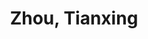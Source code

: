 ---
layout: profile
title: Zhou, Tianxing
name: Zhou, Tianxing
role: Ph.D.
image: /assets/img/team/zhoutianxing.jpg
permalink: /team/zhou-tianxing/
email: zhoutx6024@gmail.com
education:
  - degree: Ph.D. Candidate
    institution:  Zhongguancun Academy & School of Automation, Beijing Institude of technology
    period: 2024-Present
    advisor: Prof. Yu Chao & Prof. Yue Yufeng
    major: Control Science and Engineering
  - degree: B.Sc. 
    institution: School of Automation, Beijing Institude of technology
    period: 2020-2024
    major: Automation

research_areas:
  - Embodied AI
  - Reinforcement Learning
  - Human-Robot Interaction

biography: |
  Welcome! I'm Zhou Tianxing (周天行), a first-year Ph.D. student in Control Science and Engineering at the School of Automation, Beijing Institude of Technology. I am fortunate to have Prof. Yue Yufeng as my supervisor. Currently, I am also undergoing joint training at Zhongguancun Academy, under the mentorship of Prof. Yu Chao.

  My research interests currently focus on embodied AI and robotics. In the future, I will continue to deepen my work in embodied intelligence and robotics, promoting the seamless coexistence and interaction between humans and robots.

publications:
  - title: "STEP Planner: Constructing cross-hierarchical subgoal tree as an embodied long-horizon task planner"
    authors: "Tianxing Zhou, Zhirui Wang, Haojia Ao, Guangyan Chen, Boyang Xing, Jingwen Cheng, Yi Yang, Yufeng Yue"
    venue: "IROS 2025"
    year: 2025
    abstract: "The ability to perform reliable long-horizon task planning is crucial for deploying robots in real-world environments. However, directly employing Large Language Models (LLMs) as action sequence generators often results in low success rates due to their limited reasoning ability for long-horizon embodied tasks. In the STEP framework, we construct a subgoal tree through a pair of closed-loop models: a subgoal decomposition model and a leaf node termination model. Within this framework, we develop a hierarchical tree structure that spans from coarse to fine resolutions. The subgoal decomposition model leverages a foundation LLM to break down complex goals into manageable subgoals, thereby spanning the subgoal tree. The leaf node termination model provides real-time feedback based on environmental states, determining when to terminate the tree spanning and ensuring each leaf node can be directly converted into a primitive action. Experiments conducted in both the VirtualHome WAH-NL benchmark and on real robots demonstrate that STEP achieves long-horizon embodied task completion with success rates up to 34% (WAH-NL) and 25% (real robot) outperforming SOTA methods."
    citation: "Zhou, T., Wang, Z., Ao, H., Chen, G., Xing, B., Cheng, J., Yang, Y. & Yue, Y. (2025). STEP Planner: Constructing cross-hierarchical subgoal tree as an embodied long-horizon task planner. In Proceedings of the 2025 IEEE/RSJ International Conference on Intelligent Robots and Systems (IROS 2025)."
  - title: "Human Demonstrations are Generalizable Knowledge for Robots"
    authors: "Te Cui*, Tianxing Zhou*, Mengxiao Hu, Haoyang Lu, Zicai Peng, Haizhou Li, Guangyan Chen, Meiling Wang, Yufeng Yue"
    venue: "IROS 2025"
    year: 2025
    abstract: "Learning from human demonstrations is an emerging trend for designing intelligent robotic systems. However, previous methods typically regard videos as instructions, simply dividing them into action sequences for robotic repetition, which poses obstacles to generalization to diverse tasks or object instances. In this paper, we propose a different perspective, considering human demonstration videos not as mere instructions, but as a source of knowledge for robots. Motivated by this perspective and the remarkable comprehension and generalization capabilities exhibited by large language models (LLMs), we propose DigKnow, a method that DIstills Generalizable KNOWledge with a hierarchical structure. Specifically, DigKnow begins by converting human demonstration video frames into observation knowledge. This knowledge is then subjected to analysis to extract human action knowledge and further distilled into pattern knowledge compassing task and object instances, resulting in the acquisition of generalizable knowledge with a hierarchical structure. In settings with different tasks or object instances, DigKnow retrieves relevant knowledge for the current task  and object instances. Subsequently, the LLM-based planner conducts planning based on the retrieved knowledge, and the policy executes actions in line with the plan to achieve the designated task. Utilizing the retrieved knowledge, we validate and rectify planning and execution outcomes, resulting in a substantial enhancement of the success rate. Experimental results across a range of tasks and scenes demonstrate the effectiveness of this approach in facilitating real-world robots to accomplish tasks with the knowledge derived from human demonstrations."
    citation: "Cui, T., Zhou, T., Hu, M., Lu, H., Peng, Z., Li, H., Chen, G., Wang, M., & Yue, Y. (2025). uman Demonstrations are Generalizable Knowledge for Robots. n Proceedings of the 2025 IEEE/RSJ International Conference on Intelligent Robots and Systems (IROS 2025)."
social:
  - platform: Google Scholar
    url: https://scholar.google.com/citations?user=sc9GTbcAAAAJ&hl=en
    icon: fas fa-graduation-cap
  - platform: GitHub
    url: https://github.com/Tziy
    icon: fab fa-github
  - platform: LinkedIn
    url: https://www.linkedin.com/in/zhoutianxing/
    icon: fab fa-linkedin

contact:
  email: zhoutx6024@gmail.com
  github: https://github.com/Tziy
  linkedin: https://www.linkedin.com/zhoutianxing/
  google_scholar: https://scholar.google.com/citations?user=-AHCSxIAAAAJ&hl=en
--- 